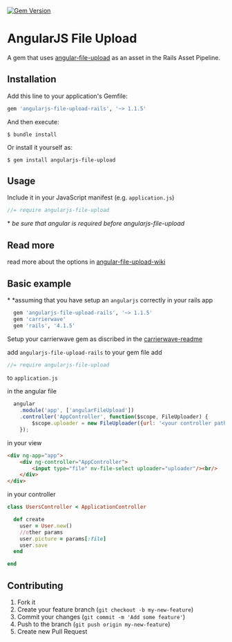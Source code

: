 [![Gem Version](https://badge.fury.io/rb/angularjs-file-upload-rails.svg)](http://badge.fury.io/rb/angularjs-file-upload-rails)

# AngularJS File Upload

A gem that uses [angular-file-upload](https://github.com/nervgh/angular-file-upload) as an asset in the Rails Asset Pipeline.

## Installation

Add this line to your application's Gemfile:

```ruby
gem 'angularjs-file-upload-rails', '~> 1.1.5'
```

And then execute:

```
$ bundle install
```

Or install it yourself as:

```
$ gem install angularjs-file-upload
```

## Usage

Include it in your JavaScript manifest (e.g. `application.js`)

```javascript
//= require angularjs-file-upload
```
\* *be sure that angular is required before angularjs-file-upload*

## Read more

read more about the options in [angular-file-upload-wiki](https://github.com/nervgh/angular-file-upload/wiki/Introduction) 

## Basic example 

\* *assuming that you have setup an ```angularjs``` correctly in your rails app

```ruby
  gem 'angularjs-file-upload-rails', '~> 1.1.5'
  gem 'carrierwave'
  gem 'rails', '4.1.5'
```

Setup your carrierwave gem as discribed in the [carrierwave-readme](https://github.com/carrierwaveuploader/carrierwave)

add ```angularjs-file-upload-rails``` to your gem file
add 

```javascript
//= require angularjs-file-upload
```

to ```application.js```

in the angular file

```javascript
  angular
    .module('app', ['angularFileUpload'])
    .controller('AppController', function($scope, FileUploader) {
        $scope.uploader = new FileUploader({url: '<your controller path>'});
    });
```

in your view

```html
<div ng-app="app">
    <div ng-controller="AppController">
        <input type="file" nv-file-select uploader="uploader"/><br/>
    </div>
</div>
```

in your controller

```ruby
class UsersController < ApplicationController

  def create
    user = User.new()
    //other params
    user.picture = params[:file]
    user.save
  end

end
```

## Contributing

1. Fork it
2. Create your feature branch (`git checkout -b my-new-feature`)
3. Commit your changes (`git commit -m 'Add some feature'`)
4. Push to the branch (`git push origin my-new-feature`)
5. Create new Pull Request
